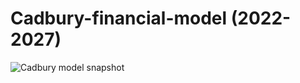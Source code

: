 # Cadbury-financial-model (2022-2027)


![Cadbury model snapshot](https://github.com/Davidberchmen/Cadbury-financial-model/assets/146926423/a485e4b1-5ccc-494c-a3ac-39198430ba26)

